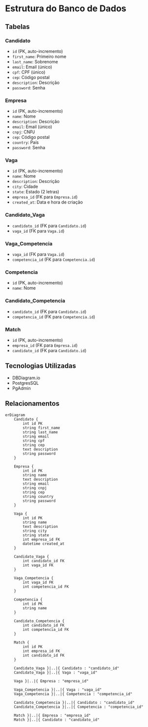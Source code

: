 # Estrutura do Banco de Dados

## Tabelas

### Candidato
- `id` (PK, auto-incremento)
- `first_name`: Primeiro nome
- `last_name`: Sobrenome
- `email`: Email (único)
- `cpf`: CPF (único)
- `cep`: Código postal
- `description`: Descrição
- `password`: Senha

### Empresa
- `id` (PK, auto-incremento)
- `name`: Nome
- `description`: Descrição
- `email`: Email (único)
- `cnpj`: CNPJ
- `cep`: Código postal
- `country`: País
- `password`: Senha

### Vaga
- `id` (PK, auto-incremento)
- `name`: Nome
- `description`: Descrição
- `city`: Cidade
- `state`: Estado (2 letras)
- `empresa_id` (FK para `Empresa.id`)
- `created_at`: Data e hora de criação

### Candidato_Vaga
- `candidato_id` (FK para `Candidato.id`)
- `vaga_id` (FK para `Vaga.id`)

### Vaga_Competencia
- `vaga_id` (FK para `Vaga.id`)
- `competencia_id` (FK para `Competencia.id`)

### Competencia
- `id` (PK, auto-incremento)
- `name`: Nome

### Candidato_Competencia
- `candidato_id` (FK para `Candidato.id`)
- `competencia_id` (FK para `Competencia.id`)

### Match
- `id` (PK, auto-incremento)
- `empresa_id` (FK para `Empresa.id`)
- `candidato_id` (FK para `Candidato.id`)

## Tecnologias Utilizadas
- DBDiagram.io
- PostgresSQL
- PgAdmin

## Relacionamentos

```mermaid
erDiagram
    Candidato {
        int id PK
        string first_name
        string last_name
        string email
        string cpf
        string cep
        text description
        string password
    }
    
    Empresa {
        int id PK
        string name
        text description
        string email
        string cnpj
        string cep
        string country
        string password
    }
    
    Vaga {
        int id PK
        string name
        text description
        string city
        string state
        int empresa_id FK
        datetime created_at
    }
    
    Candidato_Vaga {
        int candidato_id FK
        int vaga_id FK
    }
    
    Vaga_Competencia {
        int vaga_id FK
        int competencia_id FK
    }
    
    Competencia {
        int id PK
        string name
    }
    
    Candidato_Competencia {
        int candidato_id FK
        int competencia_id FK
    }
    
    Match {
        int id PK
        int empresa_id FK
        int candidato_id FK
    }
    
    Candidato_Vaga }|..|{ Candidato : "candidato_id"
    Candidato_Vaga }|..|{ Vaga : "vaga_id"
    
    Vaga }|..|{ Empresa : "empresa_id"
    
    Vaga_Competencia }|..|{ Vaga : "vaga_id"
    Vaga_Competencia }|..|{ Competencia : "competencia_id"
    
    Candidato_Competencia }|..|{ Candidato : "candidato_id"
    Candidato_Competencia }|..|{ Competencia : "competencia_id"
    
    Match }|..|{ Empresa : "empresa_id"
    Match }|..|{ Candidato : "candidato_id"
